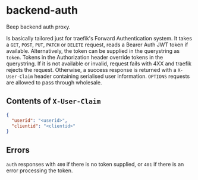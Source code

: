 # backend-auth

Beep backend auth proxy.

Is basically tailored just for traefik's Forward Authentication system. It takes a `GET`, `POST`, `PUT`, `PATCH` or `DELETE` request, reads a Bearer Auth JWT token if available. Alternatively, the token can be supplied in the querystring as `token`. Tokens in the Authorization header override tokens in the querystring. If it is not available or invalid, request fails with 4XX and traefik rejects the request. Otherwise, a success response is returned with a `X-User-Claim` header containing serialised user information. `OPTIONS` requests are allowed to pass through wholesale.

## Contents of `X-User-Claim`

```json
{
  "userid": "<userid>",
  "clientid": "<clientid>"
}
```

## Errors

`auth` responses with `400` if there is no token supplied, or `401` if there is an error processing the token.
